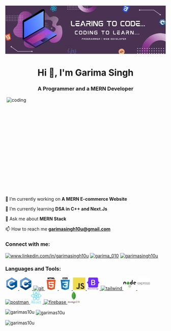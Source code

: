 ![logo](https://github.com/Garimas10u/Garimas10u/blob/main/Purple%20Geometric%20Technology%20LinkedIn%20Banner.png)

<h1 align="center">Hi 👋, I'm Garima Singh</h1>
<h3 align="center">A Programmer and a MERN Developer</h3>

<img align="right" alt="coding" width="500" height="310" src="https://cdn.dribbble.com/users/1920348/screenshots/4332641/shot09.gif">

🔭 I’m currently working on **A MERN E-commerce Website**

🌱 I’m currently learning **DSA in C++ and Next.Js**

💬 Ask me about **MERN Stack**

📫 How to reach me **garimasingh10u@gmail.com**

<h3 align="left">Connect with me:</h3>
<p align="left">
<a href="https://linkedin.com/in/www.linkedin.com/in/garimasingh10u" target="blank"><img align="center" src="https://raw.githubusercontent.com/rahuldkjain/github-profile-readme-generator/master/src/images/icons/Social/linked-in-alt.svg" alt="www.linkedin.com/in/garimasingh10u" height="30" width="40" /></a>
<a href="https://www.codechef.com/users/garima_010" target="blank"><img align="center" src="https://cdn.jsdelivr.net/npm/simple-icons@3.1.0/icons/codechef.svg" alt="garima_010" height="30" width="40" /></a>
<a href="https://www.hackerrank.com/garimasingh10u" target="blank"><img align="center" src="https://raw.githubusercontent.com/rahuldkjain/github-profile-readme-generator/master/src/images/icons/Social/hackerrank.svg" alt="garimasingh10u" height="30" width="40" /></a>
</p>

<h3 align="left">Languages and Tools:</h3>
<p align="left"><a href="https://www.cprogramming.com/" target="_blank" rel="noreferrer"> <img src="https://raw.githubusercontent.com/devicons/devicon/master/icons/c/c-original.svg" alt="c" width="40" height="40"/> </a> <a href="https://www.w3schools.com/cpp/" target="_blank" rel="noreferrer"> <img src="https://raw.githubusercontent.com/devicons/devicon/master/icons/cplusplus/cplusplus-original.svg" alt="cplusplus" width="40" height="40"/> </a>   <a href="https://git-scm.com/" target="_blank" rel="noreferrer"> <img src="https://www.vectorlogo.zone/logos/git-scm/git-scm-icon.svg" alt="git" width="40" height="40"/> </a> <a href="https://www.w3.org/html/" target="_blank" rel="noreferrer"> <img src="https://raw.githubusercontent.com/devicons/devicon/master/icons/html5/html5-original-wordmark.svg" alt="html5" width="40" height="40"/> </a> <a href="https://www.w3schools.com/css/" target="_blank" rel="noreferrer"> <img src="https://raw.githubusercontent.com/devicons/devicon/master/icons/css3/css3-original-wordmark.svg" alt="css3" width="40" height="40"/> </a> <a href="https://developer.mozilla.org/en-US/docs/Web/JavaScript" target="_blank" rel="noreferrer"> <img src="https://raw.githubusercontent.com/devicons/devicon/master/icons/javascript/javascript-original.svg" alt="javascript" width="40" height="40"/> </a>  <a href="https://getbootstrap.com" target="_blank" rel="noreferrer"> <img src="https://raw.githubusercontent.com/devicons/devicon/master/icons/bootstrap/bootstrap-plain-wordmark.svg" alt="bootstrap" width="40" height="40"/> </a>  <a href="https://tailwindcss.com/" target="_blank" rel="noreferrer"> <img src="https://www.vectorlogo.zone/logos/tailwindcss/tailwindcss-icon.svg" alt="tailwind" width="40" height="40"/> </a> <a href="https://nodejs.org" target="_blank" rel="noreferrer"> <img src="https://raw.githubusercontent.com/devicons/devicon/master/icons/nodejs/nodejs-original-wordmark.svg" alt="nodejs" width="40" height="40"/> </a> <a href="https://expressjs.com" target="_blank" rel="noreferrer"> <img src="https://raw.githubusercontent.com/devicons/devicon/master/icons/express/express-original-wordmark.svg" alt="express" width="40" height="40"/> </a> <a href="https://postman.com" target="_blank" rel="noreferrer"> <img src="https://www.vectorlogo.zone/logos/getpostman/getpostman-icon.svg" alt="postman" width="40" height="40"/> </a> <a href="https://reactjs.org/" target="_blank" rel="noreferrer"> <img src="https://raw.githubusercontent.com/devicons/devicon/master/icons/react/react-original-wordmark.svg" alt="react" width="40" height="40"/> </a>  <a href="https://firebase.google.com/" target="_blank" rel="noreferrer"> <img src="https://www.vectorlogo.zone/logos/firebase/firebase-icon.svg" alt="firebase" width="40" height="40"/> </a>    <a href="https://www.mongodb.com/" target="_blank" rel="noreferrer"> <img src="https://raw.githubusercontent.com/devicons/devicon/master/icons/mongodb/mongodb-original-wordmark.svg" alt="mongodb" width="40" height="40"/> </a> </p>

<p><img align="left" src="https://github-readme-stats.vercel.app/api/top-langs?username=garimas10u&show_icons=true&locale=en&layout=compact" alt="garimas10u" /></p>

<p>&nbsp;<img align="center" src="https://github-readme-stats.vercel.app/api?username=garimas10u&show_icons=true&locale=en" alt="garimas10u" /></p>

<p><img align="center" src="https://github-readme-streak-stats.herokuapp.com/?user=garimas10u&" alt="garimas10u" /></p>

